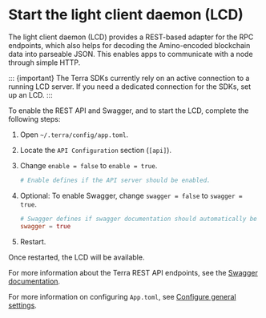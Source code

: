 # Start the light client daemon (LCD)

The light client daemon (LCD) provides a REST-based adapter for the RPC endpoints, which also helps for decoding the Amino-encoded blockchain data into parseable JSON. This enables apps to communicate with a node through simple HTTP.

::: {important}
The Terra SDKs currently rely on an active connection to a running LCD server. If you need a dedicated connection for the SDKs, set up an LCD.
:::

To enable the REST API and Swagger, and to start the LCD, complete the following steps:

1. Open `~/.terra/config/app.toml`.

2. Locate the `API Configuration` section (`[api]`).

3. Change `enable = false` to `enable = true`.

    ```toml
    # Enable defines if the API server should be enabled.
    ```

4. Optional: To enable Swagger, change `swagger = false` to `swagger = true`.

    ```toml
    # Swagger defines if swagger documentation should automatically be registered.
    swagger = true
    ```
 5. Restart.

Once restarted, the LCD will be available.

For more information about the Terra REST API endpoints, see the [Swagger documentation](https://phoenix-lcd.terra.dev/swagger/).

For more information on configuring `App.toml`, see [Configure general settings](../../full-node/run-a-full-terra-node/configure-general-settings.md).
